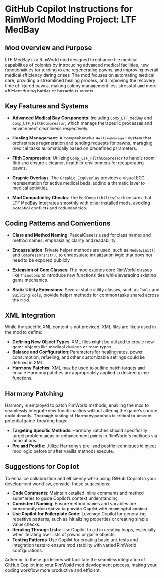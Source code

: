 # GitHub Copilot Instructions for RimWorld Modding Project: LTF MedBay

## Mod Overview and Purpose

LTF MedBay is a RimWorld mod designed to enhance the medical capabilities of colonies by introducing advanced medical facilities, new functionalities for tending to and regenerating pawns, and improving overall medical efficiency during crises. The mod focuses on automating medical care, providing a streamlined healing process, and improving the recovery time of injured pawns, making colony management less stressful and more efficient during battles or hazardous events.

## Key Features and Systems

- **Advanced Medical Bay Components**: Including `Comp_LTF_MedBay` and `Comp_LTF_FilthCompressor`, which manage therapeutic processes and environment cleanliness respectively.
  
- **Healing Management**: A comprehensive `HealingManager` system that orchestrates regeneration and tending requests for pawns, managing medical tasks automatically based on predefined parameters.

- **Filth Compression**: Utilizing `Comp_LTF_FilthCompressor` to handle room filth and ensure a cleaner, healthier environment for recuperating pawns.

- **Graphic Overlays**: The `Graphic_EcgOverlay` provides a visual ECG representation for active medical beds, adding a thematic layer to medical activities.

- **Mod Compatibility Checks**: The `ModCompatibilityCheck` ensures that LTF MedBay integrates smoothly with other installed mods, avoiding potential conflicts and redundancies.

## Coding Patterns and Conventions

- **Class and Method Naming**: PascalCase is used for class names and method names, emphasizing clarity and readability.
  
- **Encapsulation**: Private helper methods are used, such as `MedBayInit()` and `CompressorInit()`, to encapsulate initialization logic that does not need to be exposed publicly.
  
- **Extension of Core Classes**: The mod extends core RimWorld classes like `ThingComp` to introduce new functionalities while leveraging existing game mechanics.
  
- **Static Utility Extensions**: Several static utility classes, such as `Tools` and `BuildingTools`, provide helper methods for common tasks shared across the mod.

## XML Integration

While the specific XML content is not provided, XML files are likely used in the mod to define:
- **Defining New Object Types**: XML files might be utilized to create new game objects like medical devices or room types.
- **Balance and Configuration**: Parameters for healing rates, power consumption, refueling, and other customizable settings could be defined in XML.
- **Harmony Patches**: XML may be used to outline patch targets and ensure Harmony patches are appropriately applied to desired game functions.

## Harmony Patching

Harmony is employed to patch RimWorld methods, enabling the mod to seamlessly integrate new functionalities without altering the game's source code directly. Thorough testing of Harmony patches is critical to prevent potential game-breaking bugs:
- **Targeting Specific Methods**: Harmony patches should specifically target problem areas or enhancement points in RimWorld's methods via annotations.
- **Pre and Postfix**: Utilize Harmony’s pre- and postfix techniques to inject mod logic before or after vanilla methods execute.

## Suggestions for Copilot

To enhance collaboration and efficiency when using GitHub Copilot in your development workflow, consider these suggestions:
- **Code Comments**: Maintain detailed inline comments and method summaries to guide Copilot’s context understanding.
- **Consistent Naming**: Ensure method names and variables are consistently descriptive to provide Copilot with meaningful context.
- **Use Copilot for Boilerplate Code**: Leverage Copilot for generating repetitive patterns, such as initializing properties or creating simple value checks.
- **Iterating Through Lists**: Use Copilot to aid in creating loops, especially when iterating over lists of pawns or game objects.
- **Testing Patterns**: Use Copilot for creating basic unit tests and integration tests to ensure mod stability with varied RimWorld configurations.

Adhering to these guidelines will facilitate the seamless integration of GitHub Copilot into your RimWorld mod development process, making your coding workflow more productive and efficient.
